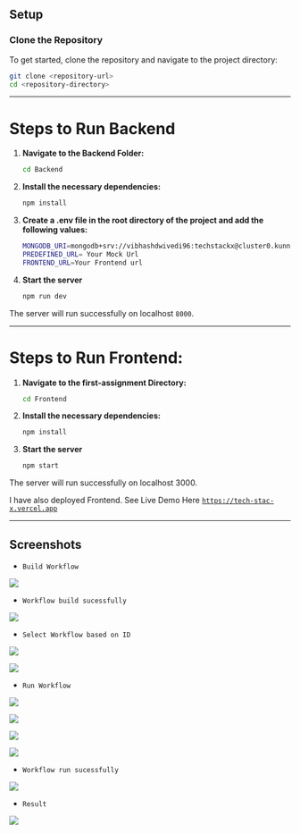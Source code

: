 ## Setup

### Clone the Repository

To get started, clone the repository and navigate to the project directory:

  ```sh
  git clone <repository-url>
  cd <repository-directory>
  ```
---
# Steps to Run Backend

1. **Navigate to the Backend Folder:**
    ```sh
    cd Backend
    ```
2. **Install the necessary dependencies:**
    ```sh
    npm install
    ```
3.  **Create a .env file in the root directory of the project and add the following values:**
     ```sh
     MONGODB_URI=mongodb+srv://vibhashdwivedi96:techstackx@cluster0.kunnu.mongodb.net/TechStackX?retryWrites=true&w=majority&appName=Cluster0 
     PREDEFINED_URL= Your Mock Url
     FRONTEND_URL=Your Frontend url
     ```
4. **Start the server**
    ```sh
    npm run dev
    ```
The server will run successfully on localhost `8000`. 

---

# Steps to Run Frontend:

1. **Navigate to the first-assignment Directory:**
    ```sh
    cd Frontend
    ```
2. **Install the necessary dependencies:**
    ```sh
    npm install
    ```

3. **Start the server**
    ```sh
    npm start
    ```
The server will run successfully on localhost 3000.

I have also deployed Frontend. See Live Demo Here
 [`https://tech-stac-x.vercel.app`](https://tech-stac-x.vercel.app)

---
## Screenshots

- `Build Workflow`

![](https://github.com/VibhashDwivedi/TechStacX/blob/main/screenshots/Screenshot%20(328).png?raw=true)

- `Workflow build sucessfully`

![](https://github.com/VibhashDwivedi/TechStacX/blob/main/screenshots/Screenshot%20(329).png?raw=true) 

- `Select Workflow based on ID`

![](https://github.com/VibhashDwivedi/TechStacX/blob/main/screenshots/Screenshot%20(331).png?raw=true)

![](https://github.com/VibhashDwivedi/TechStacX/blob/main/screenshots/Screenshot%20(332).png?raw=true)

- `Run Workflow`

![](https://github.com/VibhashDwivedi/TechStacX/blob/main/screenshots/Screenshot%20(333).png?raw=true)

![](https://github.com/VibhashDwivedi/TechStacX/blob/main/screenshots/Screenshot%20(334).png?raw=true)

![](https://github.com/VibhashDwivedi/TechStacX/blob/main/screenshots/Screenshot%20(336).png?raw=true)

![](https://github.com/VibhashDwivedi/TechStacX/blob/main/screenshots/Screenshot%20(337).png?raw=true)

- `Workflow run sucessfully`

![](https://github.com/VibhashDwivedi/TechStacX/blob/main/screenshots/Screenshot%20(338).png?raw=true)

- `Result`

![](https://github.com/VibhashDwivedi/TechStacX/blob/main/screenshots/Screenshot%20(340).png?raw=true)





